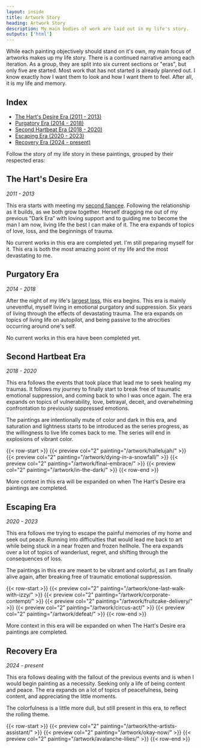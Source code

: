 ```yaml
---
layout: inside
title: Artwork Story
heading: Artwork Story
description: My main bodies of work are laid out in my life's story.
outputs: ['html']
---
```


While each painting objectively should stand on it's own, my main focus of artworks makes up my life story. There is a continued narrative among each iteration. As a group, they are split into six current sections or "eras", but only five are started. Most work that has not started is already planned out. I know exactly how I want them to look and how I want them to feel. After all, it is my life and memory.

## Index ###

<!--
* [Childhood Era (1990 - 2008)](#childhood-era)
* [The Dark Era (2008 - 2011)](#the-dark-era)
-->
* [The Hart's Desire Era (2011 - 2013)](#the-harts-desire-era)
* [Purgatory Era (2014 - 2018)](#purgatory-era)
* [Second Hartbeat Era (2018 - 2020)](#second-hartbeat-era)
* [Escaping Era (2020 - 2023)](#escaping-era)
* [Recovery Era (2024 - present)](#recovery-era)

Follow the story of my life story in these paintings, grouped by their respected eras:

<!--
## Childhood Era ##
_1990 - 2008_

It will be several years before I start painting anything in this era. Filled with nostalgia and childhood topics. As well as some other darker topics of childhood.

* **Shower Time** - The scene of my first loss.
* **Too Loud** - A small boy being pummeled violently for being too loud, while playing outside with other children.
* **Black Sheep** - The effects of an abuser can have making a child feel isolated and unloved from the world.
* **Scar** - The story how I received my most haunting scar.
* **Appalachian Forrest** - My safe place as a child.
* **Serenity** - A small boy sits on top of a snowy hill, discovering a peace later used in meditation.


## The Dark Era ##
_2008 - 2011_

A segment of time I have always referred to as the dark part of my life. It was a bleak moment of life, while I was still young in adulthood. Dealing with situations forced on me and my lifetime plans drastically changed several times, with me having to adapt for survival. The era expands on topics of betrayal and anger.

This era focuses on the short amount of time of becoming a young parent, becoming [engaged](/tags/number-one), and facing the loss of both of those topics. It was not a happy time for me.

No current works in this era that are planned have been painted. Future titles of this era will include:
  * **Unexpected**
  * **Unfaithful** - Painting 2 of 3 of [The Dark Trio](/collections/the-dark-trio),
  * **Electrifying**
-->

## The Hart's Desire Era ##
_2011 - 2013_

This era starts with meeting my [second fiancee](/tags/number-two). Following the relationship as it builds, as we both grow together. Herself dragging me out of my previous "Dark Era” with loving support and to guiding me to become the man I am now, living life the best I can make of it. The era expands of topics of love, loss, and the beginnings of trauma.

No current works in this era are completed yet. I'm still preparing myself for it. This era is both the most amazing point of my life and the most devastating to me.
<!--
Future titles of this era will include:

  * **Show Me What I'm Looking For** - Painting 3 of 3 of [The Dark Trio](/collections/the-dark-trio).
  * **Shared Words** - A couple sits together in front of a Monet.
  * **Hot Spring** - A romantic scene.
  * **Adopting Izzy** - The day my family grew one more.
  * **By My Side** - Walking with Izzy through the hills again.
  * **Expecting** - "We're going to need more bedrooms, after all."
  * **Carol of the Bells** - Holiday excitement of buying something special.
  * **Ring** _(December 20th, 2013)_ - "Ben, get here as soon as possible."
  * **Goodbye** _(December 20th, 2013)_ - One final goodbye and embrace.
  * **Broken** _(December 21st, 2013. 2:00AM)_ - The first time Izzy laid her head on my lap.
-->

## Purgatory Era ##
_2014 - 2018_

After the night of my life's [largest loss](/tags/number-two), this era begins. This era is mainly uneventful, myself living in emotional purgatory and suppression. Six years of living through the effects of devastating trauma. The era expands on topics of living life on autopilot, and being passive to the atrocities occurring around one's self.

No current works in this era have been completed yet.
<!--
Future titles of this era will include:
  * **Straight to Voicemail** - Sometimes it's comforting hearing their voice again.
  * **Violence** - A friend, grieving the loss of his sister and in a drug induced episode, stabs me in my right shoulder.
  * **Decembers** - I hate Decembers.
  * **Office Christmas Party** - Me holding a keg as my friend does a keg stand in jean cut-off short-shorts.
  * **Shepard** - Izzy returns, herding sheep.
  * **Enablement** - Friends supporting bad habits.
  * **Lapels and Pens** - My bespoke suits and gold-nibbed Mont Blanc.
  * **Predator** - Something evil lurks in the shadows, stalking it's prey.
  * **Summer Shandy** _2018_ - A [strange guest](/tags/number-five) shows up at my door with a six pack of Summer Shandy Ale.
-->

## Second Hartbeat Era ##
_2018 - 2020_

This era follows the events that took place that lead me to seek healing my traumas. It follows my journey to finally start to break free of traumatic emotional suppression, and coming back to who I was once again. The era expands on topics of vulnerability, love, betrayal, deceit, and overwhelming confrontation to previously suppressed emotions.

The paintings are intentionally mute of color and dark in this era, and saturation and lightness starts to be introduced as the series progress, as the willingness to live life comes back to me. The series will end in explosions of vibrant color.

{{< row-start >}}
    {{< preview col="2" painting="/artwork/hallelujah/" >}}
    {{< preview col="2" painting="/artwork/dying-in-a-snowfall/" >}}
    {{< preview col="2" painting="/artwork/final-embrace/" >}}
    {{< preview col="2" painting="/artwork/in-the-dark/" >}}
{{< row-end >}}

More context in this era will be expanded on when The Hart's Desire era paintings are completed.
<!--
Future titles of this era will include:

  * **People Watching** - A past-time. Sometimes with [good company](/tags/number-five).
  * **You Took Care of Me** - Chariot with leather seats awaits.
  * **Red Purse** - My 29th birthday dinner with friends.
  * **Last Call** _(December 21st, 2019)_ - A final round of drinks with friends, before someone unknowingly halts my plans.
  * **The Dam Cracks** _(December 24th, 2019)_ - A surrealism explosion of emotions being unleashed.
  * **In To The Woods** _([February 26th, 2020](/collections/feb-26))_ - A man walking in to the woods at sunset.
  * **Busy** - A [woman](/tags/number-seven) sits at a table, passed out from drugs.
  * **The Trek Begins** - From 262lbs, down to 158lbs...
-->

## Escaping Era ##
_2020 - 2023_

This era follows me trying to escape the painful memories of my home and seek out peace. Running into difficulties that would lead me back to art while being stuck in a near frozen and frozen hellhole. The era expands over a lot of topics of wanderlust, regret, and shifting through the consequences of loss.

The paintings in this era are meant to be vibrant and colorful, as I am finally alive again, after breaking free of traumatic emotional suppression.

{{< row-start >}}
    {{< preview col="2" painting="/artwork/one-last-walk-with-izzy/" >}}
    {{< preview col="2" painting="/artwork/corporate-contempt/" >}}
    {{< preview col="2" painting="/artwork/fruitcake-delivery/" >}}
    {{< preview col="2" painting="/artwork/circus-act/" >}}
    {{< preview col="2" painting="/artwork/defeat/" >}}
{{< row-end >}}

More context in this era will be expanded on when The Hart's Desire era paintings are completed.
<!--
Future titles of this era will include:

  * **Audrey** - Thinking back what could have been my daughter.
  * **Veganism** - I'm not a fan of delusional behavior.
  * **Boujee** - A man in a suit confronts a pool boy.
  * **Little Reminders** - Sometimes something as simple as forgotten hair pin can be a reminder.
  * **Little Pink Bow** - A little gift box or a smoking gun?
  * **Fear or Spite** - A [woman](/tags/number-five) screams in fear, pointing to a clown at the circus.
  * **Clown in a Two Piece** - A prosector in clown makeup gives a closing statement.
  * **Unfunny Joke** - A judge wearing a red clown nose, makes a bias and spiteful decision.
  * **Imprisoned** - A depressed clown sits in jail.
-->

## Recovery Era ##
_2024 - present_

This era follows dealing with the fallout of the previous events and is when I would begin painting as a necessity. Seeking only a life of being content and peace. The era expands on a lot of topics of peacefulness, being content, and appreciating the little moments.

The colorfulness is a little more dull, but still present in this era, to reflect the rolling theme.

{{< row-start >}}
    {{< preview col="2" painting="/artwork/the-artists-assistant/" >}}
    {{< preview col="2" painting="/artwork/okay-now/" >}}
    {{< preview col="2" painting="/artwork/avalanche-lilies/" >}}
{{< row-end >}}
<!--
Future titles of this era will include:

  * **Rehabilitated** - A clown sits on the sidewalk, unable to return to the circus.
  * **Honeydew Trash** - A dog eats a cantaloupe from the garbage in an ally.
  * **Marcus** - Run, my son.
  * **Dove** - A man drags on a cigarette, staring at a [pigeon](/tags/number-thirty-seven) under a street light.
  * **Young Man In A Room** - Self Portrait
  * **Witnessing Escape** - An aging man sits at the window, staring out into the snowy landscape.
  * **Drifting** - A self portrait of me laying in a field of grass.
  * **Pike Cabin** - A landscape.
  * **John Wayne** - An old man sits in a walker with his cowboy hat on, looking out in to the sunset.
  * **Silver Ballet** - An old woman dancing ballet.
  * **Leather Shoes** - Sometimes you step in dog shit with your nice pair of dress shoes, and you just have to fling it off.
  * **Antoinette** - A crack at the state of current modern art.
  * **Plus One** - 🥰
  -->